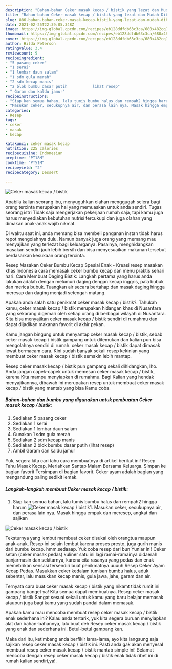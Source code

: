 ```yaml
---
description: "Bahan-bahan Ceker masak kecap / bistik yang lezat dan Mudah Dibuat"
title: "Bahan-bahan Ceker masak kecap / bistik yang lezat dan Mudah Dibuat"
slug: 886-bahan-bahan-ceker-masak-kecap-bistik-yang-lezat-dan-mudah-dibuat
date: 2021-02-25T22:39:05.348Z
image: https://img-global.cpcdn.com/recipes/eb128ddfdb63c3ca/680x482cq70/ceker-masak-kecap-bistik-foto-resep-utama.jpg
thumbnail: https://img-global.cpcdn.com/recipes/eb128ddfdb63c3ca/680x482cq70/ceker-masak-kecap-bistik-foto-resep-utama.jpg
cover: https://img-global.cpcdn.com/recipes/eb128ddfdb63c3ca/680x482cq70/ceker-masak-kecap-bistik-foto-resep-utama.jpg
author: Hilda Peterson
ratingvalue: 3.4
reviewcount: 9
recipeingredient:
- "5 pasang ceker"
- "1 serai"
- "1 lembar daun salam"
- "1 sdm gula merah"
- "2 sdm kecap manis"
- "2 blok bumbu dasar putih           lihat resep"
- " Garam dan kaldu jamur"
recipeinstructions:
- "Siap kan semua bahan, lalu tumis bumbu halus dan rempah2 hingga harum"
- "Masukan ceker, secukupnya air, dan perasa lain nya. Masak hingga empuk dan meresep, angkat dan sajikan"
categories:
- Resep
tags:
- ceker
- masak
- kecap

katakunci: ceker masak kecap 
nutrition: 225 calories
recipecuisine: Indonesian
preptime: "PT18M"
cooktime: "PT51M"
recipeyield: "2"
recipecategory: Dessert

---
```



![Ceker masak kecap / bistik](https://img-global.cpcdn.com/recipes/eb128ddfdb63c3ca/680x482cq70/ceker-masak-kecap-bistik-foto-resep-utama.jpg)

Apabila kalian seorang ibu, menyuguhkan olahan menggugah selera bagi orang tercinta merupakan hal yang memuaskan untuk anda sendiri. Tugas seorang istri Tidak saja mengerjakan pekerjaan rumah saja, tapi kamu juga harus menyediakan kebutuhan nutrisi tercukupi dan juga olahan yang dimakan anak-anak wajib nikmat.

Di waktu  saat ini, anda memang bisa membeli panganan instan tidak harus repot mengolahnya dulu. Namun banyak juga orang yang memang mau menyajikan yang terlezat bagi keluarganya. Pasalnya, menghidangkan masakan sendiri jauh lebih bersih dan bisa menyesuaikan makanan tersebut berdasarkan kesukaan orang tercinta. 

Resep Masakan Ceker Bumbu Kecap Spesial Enak - Kreasi resep masakan khas Indonesia cara memasak ceker bumbu kecap dan menu praktis sehari hari. Cara Membuat Daging Bistik: Langkah pertama yang harus anda lakukan adalah dengan melumuri daging dengan kecap inggris, pala bubuk dan merica bubuk. Tuangkan air secara bertahap dan masak daging hingga meresap dan daging menjadi setengah matang.

Apakah anda salah satu penikmat ceker masak kecap / bistik?. Tahukah kamu, ceker masak kecap / bistik merupakan hidangan khas di Nusantara yang sekarang digemari oleh setiap orang di berbagai wilayah di Nusantara. Kita bisa menyajikan ceker masak kecap / bistik sendiri di rumahmu dan dapat dijadikan makanan favorit di akhir pekan.

Kamu jangan bingung untuk menyantap ceker masak kecap / bistik, sebab ceker masak kecap / bistik gampang untuk ditemukan dan kalian pun bisa mengolahnya sendiri di rumah. ceker masak kecap / bistik dapat dimasak lewat bermacam cara. Kini sudah banyak sekali resep kekinian yang membuat ceker masak kecap / bistik semakin lebih mantap.

Resep ceker masak kecap / bistik pun gampang sekali dihidangkan, lho. Anda jangan capek-capek untuk memesan ceker masak kecap / bistik, karena Kita mampu menyiapkan di rumahmu. Bagi Kalian yang hendak menyajikannya, dibawah ini merupakan resep untuk membuat ceker masak kecap / bistik yang mantab yang bisa Kamu coba.

<!--inarticleads1-->

##### Bahan-bahan dan bumbu yang digunakan untuk pembuatan Ceker masak kecap / bistik:

1. Sediakan 5 pasang ceker
1. Sediakan 1 serai
1. Sediakan 1 lembar daun salam
1. Gunakan 1 sdm gula merah
1. Sediakan 2 sdm kecap manis
1. Sediakan 2 blok bumbu dasar putih           (lihat resep)
1. Ambil  Garam dan kaldu jamur


Yuk, segera kita cari tahu cara membuatnya di artikel berikut ini! Resep Tahu Masak Kecap, Meriahkan Santap Malam Bersama Keluarga. Simpan ke bagian favorit Tersimpan di bagian favorit. Ceker ayam adalah bagian yang mengandung paling sedikit lemak. 

<!--inarticleads2-->

##### Langkah-langkah membuat Ceker masak kecap / bistik:

1. Siap kan semua bahan, lalu tumis bumbu halus dan rempah2 hingga harum
<img src="https://img-global.cpcdn.com/steps/88b8b428ba4fec84/160x128cq70/ceker-masak-kecap-bistik-langkah-memasak-1-foto.jpg" alt="Ceker masak kecap / bistik">1. Masukan ceker, secukupnya air, dan perasa lain nya. Masak hingga empuk dan meresep, angkat dan sajikan
<img src="https://img-global.cpcdn.com/steps/8b0dc507b188dda3/160x128cq70/ceker-masak-kecap-bistik-langkah-memasak-2-foto.jpg" alt="Ceker masak kecap / bistik">

Teksturnya yang lembut membuat ceker disukai oleh orangtua maupun anak-anak. Resep ini selain lembut karena proses presto, juga gurih manis dari bumbu kecap. hmm.sedaaap. Yuk coba resep dari bun Yuniar ini! Ceker setan (ceker masak pedas) kuliner satu ini lagi ramai-ramainya didaerah banjarmasin dan sekitarnya, karena cita rasanya yang pedas dan enak memebrikan sensasi tersendiri buat penikmatnya.uuuuh Resep Ceker Ayam Kecap Pedas. Masukkan ceker kedalam tumisan bumbu halus, aduk sebentar, lalu masukkan kecap manis, gula jawa, jahe, garam dan air. 

Ternyata cara buat ceker masak kecap / bistik yang nikamt tidak rumit ini gampang banget ya! Kita semua dapat membuatnya. Resep ceker masak kecap / bistik Sangat sesuai sekali untuk kamu yang baru belajar memasak ataupun juga bagi kamu yang sudah pandai dalam memasak.

Apakah kamu mau mencoba membuat resep ceker masak kecap / bistik enak sederhana ini? Kalau anda tertarik, yuk kita segera buruan menyiapkan alat dan bahan-bahannya, lalu buat deh Resep ceker masak kecap / bistik yang enak dan sederhana ini. Betul-betul gampang kan. 

Maka dari itu, ketimbang anda berfikir lama-lama, ayo kita langsung saja sajikan resep ceker masak kecap / bistik ini. Pasti anda gak akan menyesal membuat resep ceker masak kecap / bistik mantab simple ini! Selamat mencoba dengan resep ceker masak kecap / bistik enak tidak ribet ini di rumah kalian sendiri,ya!.

